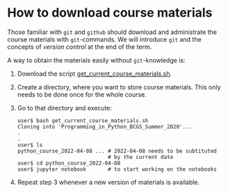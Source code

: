 # How to download course materials

Those familiar with `git` and `github` should download and
administrate the course materials with `git`-commands. We will
introduce `git` and the concepts of *version control* at the end of
the term.

A way to obtain the materials easily without `git`-knowledge is:

1. Download the script [get_current_course_materials.sh](https://raw.githubusercontent.com/terben/Programming_in_Python_BCGS_Summer_2022/master/retrieve_materials/get_current_course_materials.sh).

2. Create a directory, where you want to store course materials. This
only needs to be done once for the whole course.

3. Go to that directory and execute:

   ```
   user$ bash get_current_course_materials.sh
   Cloning into 'Programming_in_Python_BCGS_Summer_2020'...
   .
   .
   user$ ls
   python_course_2022-04-08 ... # 2022-04-08 needs to be subtituted
                                # by the current date
   user$ cd python_course_2022-04-08
   user$ jupyter notebook       # to start working on the notebooks
   ```
4. Repeat step 3 whenever a new version of materials is available.
